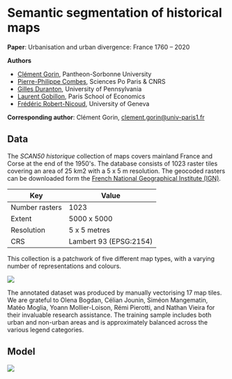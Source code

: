 # Semantic segmentation of historical maps

**Paper**: Urbanisation and urban divergence: France 1760 – 2020

**Authors**

- [Clément Gorin](https://www.clementgorin.com/), Pantheon-Sorbonne University
- [Pierre-Philippe Combes](https://sites.google.com/view/pierrephilippecombes/), Sciences Po Paris & CNRS
- [Gilles Duranton](https://real-faculty.wharton.upenn.edu/duranton/), University of Pennsylvania
- [Laurent Gobillon](http://laurent.gobillon.free.fr/), Paris School of Economics
- [Frédéric Robert-Nicoud](https://frobertnicoud.weebly.com/), University of Geneva

**Corresponding author**: Clément Gorin, clement.gorin@univ-paris1.fr

## Data

The *SCAN50 historique* collection of maps covers mainland France and Corse at the end of the 1950's. The database consists of 1023 raster tiles covering an area of 25 km2 with a 5 x 5 m resolution. The geocoded rasters can be downloaded form the [French National Geographical Institute (IGN)](https://geoservices.ign.fr/scanhisto).

Key | Value
--- | ---
Number rasters | 1023
Extent | 5000 x 5000
Resolution | 5 x 5 metres
CRS | Lambert 93 (EPSG:2154)

This collection is a patchwork of five different map types, with a varying number of representations and colours. 

<img src='https://www.dropbox.com/scl/fi/5bmj6eykyu4dk7tzq3yqx/fig1960_types.jpg?rlkey=ykazxnli19s3447tnn4nu2mrd&dl=1'>

The annotated dataset was produced by manually vectorising 17 map tiles. We are grateful to Olena Bogdan, Célian Jounin, Siméon Mangematin, Matéo Moglia, Yoann Mollier-Loison, Rémi Pierotti, and Nathan Vieira for their invaluable research assistance. The training sample includes both urban and non-urban areas and is approximately balanced across the various legend categories.

## Model

<img src='https://www.dropbox.com/scl/fi/wgvqiix6scbm1c983ephk/segmentation_model.jpg?rlkey=71blfq7cm1yzw26puu4l0ybhs&dl=1'>